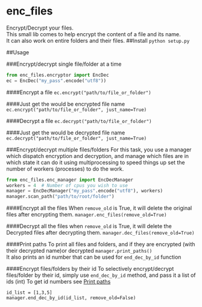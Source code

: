 # enc_files
Encrypt/Decrypt your files. \
This small lib comes to help encrypt the content of a file and its name.\
It can also work on entire folders and their files.
##Install
`python setup.py`

##Usage

###Encrypt/decrypt single file/folder at a time
```python
from enc_files.encryptor import EncDec 
ec = EncDec("my_pass".encode("utf8"))
```
####Encrypt a file
`ec.encrypt("path/to/file_or_folder")`

####Just get the would be encrypted file name
`ec.encrypt("path/to/file_or_folder", just_name=True)`


####Decrypt a file
`ec.decrypt("path/to/file_or_folder")`

####Just get the would be decrypted file name
`ec.decrypt("path/to/file_or_folder", just_name=True)`


###Encrypt/decrypt multiple files/folders
For this task, you use a manager which dispatch encryption and decryption, and manage which files are in which state
it can do it using multiprocessing to speed things up set the number of workers (processes) to do the work.
```python
from enc_files.enc_manager import EncDecManager 
workers = 4  # Number of cpus you wish to use
manager = EncDecManager("my_pass".encode("utf8"), workers)
manager.scan_path("path/to/root/folder")
```
####Encrypt all the files
When `remove_old` is True, it will delete the original files after encrypting them.
`manager.enc_files(remove_old=True)`

####Decrypt all the files
when `remove_old` is True, it will delete the Decrypted files after decrypting them.
`manager.dec_files(remove_old=True)`

####Print paths
To print all files and folders, and if they are encrypted (with their decrypted name)or decrypted
`manager.print_paths()`\
It also prints an id number that can be used for `end_dec_by_id` function

####Encrypt files/folders by their id
To selectively encrypt/decrypt files/folder by their id, simply use `end_dec_by_id` method, and pass it a list of ids (int)
To get id numbers see [Print paths](#Print-paths)

```
id_list = [1,3,5]
manager.end_dec_by_id(id_list, remove_old=False)
```
 


